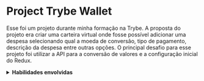 # Project Trybe Wallet

Esse foi um projeto durante minha formação na Trybe. A proposta do projeto era criar uma carteira virtual onde fosse possível adicionar uma despesa selecionando qual a moeda de conversão, tipo de pagamento, descrição da despesa entre outras opções. O principal desafio para esse projeto foi utilizar a API para a conversão de valores e a configuração inicial do Redux.
<!-- 
<details>
  <summary>
    <strong>Como rodar</strong>
  </summary><br>

  1. Clone o repositório

  - Use o comando: `git clone git@github.com:CarlosESRosa/Trybe-Wallet.git`.

  2. Dependências

  - Instale as dependências com o comando: `npm install`

  3. Start

  - Inicie a aplicação com o comando: `npm start`

</details>
-->
<details>
  <summary>
    <strong>Habilidades envolvidas</strong>
  </summary>
  
  - React
  - React router
  - Redux
  - API
  - HTML, CSS and JavaScript.

</details>


